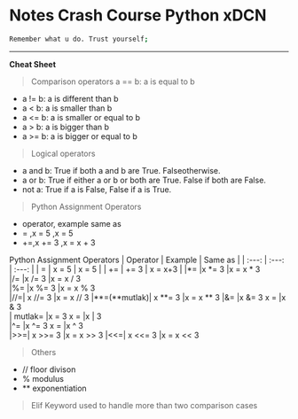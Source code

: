 # Notes Crash Course Python xDCN

``` bash
Remember what u do. Trust yourself;
``` 

---

**Cheat Sheet**
> Comparison operators a == b: a is equal to b
- a != b: a is different than b
- a < b: a is smaller than b
- a <= b: a is smaller or equal to b
- a > b: a is bigger than b
- a >= b: a is bigger or equal to b

> Logical operators
- a and b: True if both a and b are True. Falseotherwise.
- a or b: True if either a or b or both are True. False if both are False.
- not a: True if a is False, False if a is True.

> Python Assignment Operators
- operator, example same as
- =	,x = 5	,x = 5	
- +=,x += 3	,x = x + 3	


Python Assignment Operators
| Operator | Example | Same as |
| :---: | :---: | :---: |
| = | x = 5 | x = 5 |
| += | += 3 | x = x+3 |
|*=	|x *= 3	|x = x * 3	
|/=	|x /= 3	|x = x / 3	
|%=	|x %= 3	|x = x % 3	
|//=|	x //= 3	|x = x // 3	
|**=(**mutlak)|	x **= 3	|x = x ** 3	
|&=	|x &= 3	x = |x & 3	
| mutlak= |x = 3	x = |x | 3	
|^=	|x ^= 3	x = |x ^ 3	
|>>=|	x >>= 3	|x = x >> 3	
|<<=|	x <<= 3	|x = x << 3


> Others
- // floor divison
- % modulus
- ** exponentiation

> Elif Keyword used to handle more than two comparison cases
